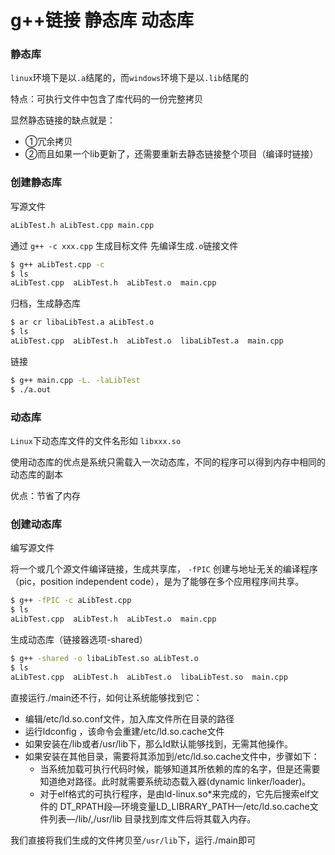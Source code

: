 # g++链接 静态库 动态库

### 静态库

 `linux`环境下是以`.a`结尾的，而`windows`环境下是以`.lib`结尾的

特点：可执行文件中包含了库代码的一份完整拷贝

显然静态链接的缺点就是：

* ①冗余拷贝
* ②而且如果一个lib更新了，还需要重新去静态链接整个项目（编译时链接）

### 创建静态库

 写源文件

```bash
aLibTest.h aLibTest.cpp main.cpp
```

通过 `g++ -c xxx.cpp` 生成目标文件 先编译生成`.o`链接文件

```bash
$ g++ aLibTest.cpp -c 
$ ls
aLibTest.cpp  aLibTest.h  aLibTest.o  main.cpp
```

归档，生成静态库

```bash
$ ar cr libaLibTest.a aLibTest.o
$ ls
aLibTest.cpp  aLibTest.h  aLibTest.o  libaLibTest.a  main.cpp
```

链接

```bash
$ g++ main.cpp -L. -laLibTest
$ ./a.out 
```

### 动态库

 `Linux`下动态库文件的文件名形如 `libxxx.so`

使用动态库的优点是系统只需载入一次动态库，不同的程序可以得到内存中相同的动态库的副本

优点：节省了内存

### 创建动态库

编写源文件

将一个或几个源文件编译链接，生成共享库， `-fPIC` 创建与地址无关的编译程序（pic，position independent code），是为了能够在多个应用程序间共享。

```bash
$ g++ -fPIC -c aLibTest.cpp 
$ ls
aLibTest.cpp  aLibTest.h  aLibTest.o  main.cpp
```

生成动态库（链接器选项-shared）

```bash
$ g++ -shared -o libaLibTest.so aLibTest.o
$ ls
aLibTest.cpp  aLibTest.h  aLibTest.o  libaLibTest.so  main.cpp
```

直接运行./main还不行，如何让系统能够找到它：

* 编辑/etc/ld.so.conf文件，加入库文件所在目录的路径
* 运行ldconfig ，该命令会重建/etc/ld.so.cache文件
* 如果安装在/lib或者/usr/lib下，那么ld默认能够找到，无需其他操作。
* 如果安装在其他目录，需要将其添加到/etc/ld.so.cache文件中，步骤如下：
  * 当系统加载可执行代码时候，能够知道其所依赖的库的名字，但是还需要知道绝对路径。此时就需要系统动态载入器\(dynamic linker/loader\)。
  * 对于elf格式的可执行程序，是由ld-linux.so\*来完成的，它先后搜索elf文件的 DT\_RPATH段—环境变量LD\_LIBRARY\_PATH—/etc/ld.so.cache文件列表—/lib/,/usr/lib 目录找到库文件后将其载入内存。

我们直接将我们生成的文件拷贝至`/usr/lib`下，运行./main即可

